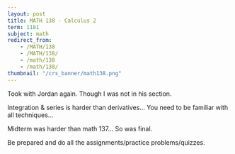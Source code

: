 ```yaml
---
layout: post
title: MATH 138 - Calculus 2
term: 1181
subject: math
redirect_from:
    - /MATH/138
    - /MATH/138/
    - /math/138
    - /math/138/
thumbnail: "/crs_banner/math138.png"
---
```


Took with Jordan again. Though I was not in his section.

Integration & series is harder than derivatives... You need to be familiar with all techniques...

Midterm was harder than math 137... So was final.

Be prepared and do all the assignments/practice problems/quizzes.
